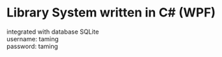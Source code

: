 # Library System written in C# (WPF)
integrated with database SQLite <br>
username: taming <br>
password: taming
